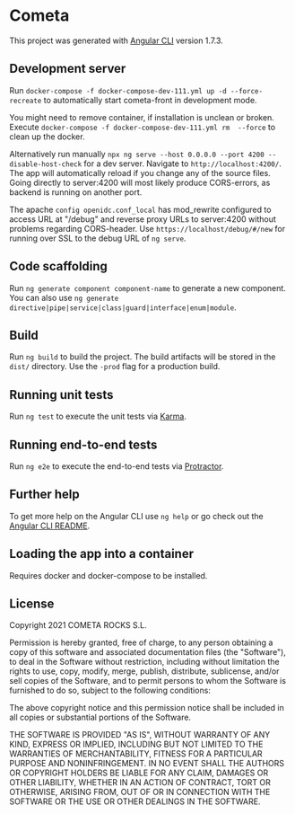 # Cometa

This project was generated with [Angular CLI](https://github.com/angular/angular-cli) version 1.7.3.

## Development server

Run `docker-compose -f docker-compose-dev-111.yml up -d --force-recreate` to automatically start cometa-front in development mode.

You might need to remove container, if installation is unclean or broken. Execute `docker-compose -f docker-compose-dev-111.yml rm  --force` to clean up the docker.

Alternatively run manually `npx ng serve --host 0.0.0.0 --port 4200 --disable-host-check` for a dev server. Navigate to `http://localhost:4200/`. The app will automatically reload if you change any of the source files. Going directly to server:4200 will most likely produce CORS-errors, as backend is running on another port. 

The apache `config openidc.conf_local` has mod_rewrite configured to access URL at "/debug" and reverse proxy URLs to server:4200 without problems regarding CORS-header. Use `https://localhost/debug/#/new` for running over SSL to the debug URL of `ng serve`.

## Code scaffolding

Run `ng generate component component-name` to generate a new component. You can also use `ng generate directive|pipe|service|class|guard|interface|enum|module`.

## Build

Run `ng build` to build the project. The build artifacts will be stored in the `dist/` directory. Use the `-prod` flag for a production build.

## Running unit tests

Run `ng test` to execute the unit tests via [Karma](https://karma-runner.github.io).

## Running end-to-end tests

Run `ng e2e` to execute the end-to-end tests via [Protractor](http://www.protractortest.org/).

## Further help

To get more help on the Angular CLI use `ng help` or go check out the [Angular CLI README](https://github.com/angular/angular-cli/blob/master/README.md).

## Loading the app into a container

Requires docker and docker-compose to be installed.

## License

Copyright 2021 COMETA ROCKS S.L.

Permission is hereby granted, free of charge, to any person obtaining a copy of this software and associated documentation files (the "Software"), to deal in the Software without restriction, including without limitation the rights to use, copy, modify, merge, publish, distribute, sublicense, and/or sell copies of the Software, and to permit persons to whom the Software is furnished to do so, subject to the following conditions:

The above copyright notice and this permission notice shall be included in all copies or substantial portions of the Software.

THE SOFTWARE IS PROVIDED "AS IS", WITHOUT WARRANTY OF ANY KIND, EXPRESS OR IMPLIED, INCLUDING BUT NOT LIMITED TO THE WARRANTIES OF MERCHANTABILITY, FITNESS FOR A PARTICULAR PURPOSE AND NONINFRINGEMENT. IN NO EVENT SHALL THE AUTHORS OR COPYRIGHT HOLDERS BE LIABLE FOR ANY CLAIM, DAMAGES OR OTHER LIABILITY, WHETHER IN AN ACTION OF CONTRACT, TORT OR OTHERWISE, ARISING FROM, OUT OF OR IN CONNECTION WITH THE SOFTWARE OR THE USE OR OTHER DEALINGS IN THE SOFTWARE.